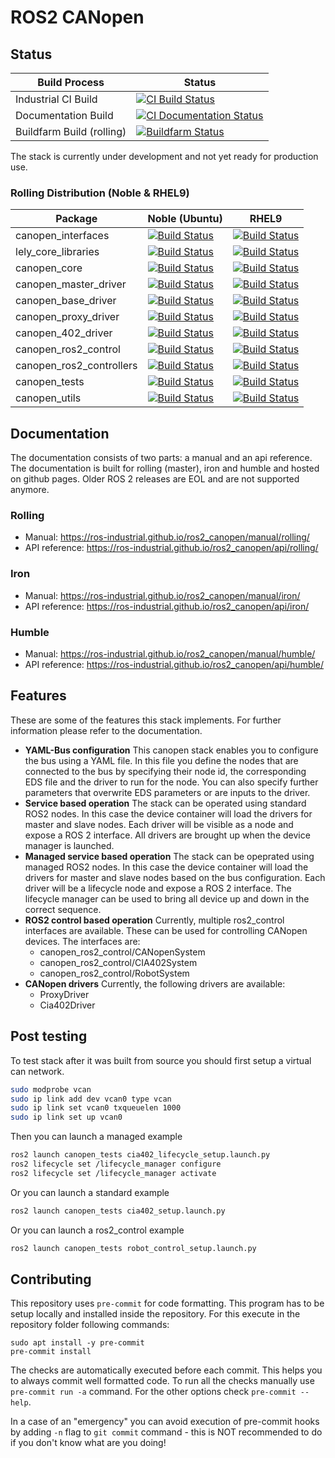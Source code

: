 # ROS2 CANopen

## Status

| Build Process | Status |
|---------------|--------|
| Industrial CI Build | [![CI Build Status](https://github.com/ros-industrial/ros2_canopen/workflows/rolling/badge.svg?branch=master)](https://github.com/ros-industrial/ros2_canopen/actions) |
| Documentation Build | [![CI Documentation Status](https://github.com/ros-industrial/ros2_canopen/workflows/Documentation/badge.svg?branch=master)](https://github.com/ros-industrial/ros2_canopen/actions) |
| Buildfarm Build (rolling) | [![Buildfarm Status](https://build.ros2.org/job/Rdev__ros2_canopen__ubuntu_noble_amd64/badge/icon)](https://build.ros2.org/job/Rdev__ros2_canopen__ubuntu_noble_amd64/) |

The stack is currently under development and not yet ready for production use.

### Rolling Distribution (Noble & RHEL9)

| Package                  | Noble (Ubuntu)                                                                                                                  | RHEL9                                                                                                                            |
|--------------------------|---------------------------------------------------------------------------------------------------------------------------------|----------------------------------------------------------------------------------------------------------------------------------|
| canopen_interfaces       | [![Build Status](https://build.ros2.org/job/Rbin_uN64__canopen_interfaces__ubuntu_noble_amd64__binary/badge/icon)](https://build.ros2.org/job/Rbin_uN64__canopen_interfaces__ubuntu_noble_amd64__binary/) | [![Build Status](https://build.ros2.org/job/Rbin_rhel_el964__canopen_interfaces__rhel_9_x86_64__binary/badge/icon)](https://build.ros2.org/job/Rbin_rhel_el964__canopen_interfaces__rhel_9_x86_64__binary/) |
| lely_core_libraries      | [![Build Status](https://build.ros2.org/job/Rbin_uN64__lely_core_libraries__ubuntu_noble_amd64__binary/badge/icon)](https://build.ros2.org/job/Rbin_uN64__lely_core_libraries__ubuntu_noble_amd64__binary/) | [![Build Status](https://build.ros2.org/job/Rbin_rhel_el964__lely_core_libraries__rhel_9_x86_64__binary/badge/icon)](https://build.ros2.org/job/Rbin_rhel_el964__lely_core_libraries__rhel_9_x86_64__binary/) |
| canopen_core             | [![Build Status](https://build.ros2.org/job/Rbin_uN64__canopen_core__ubuntu_noble_amd64__binary/badge/icon)](https://build.ros2.org/job/Rbin_uN64__canopen_core__ubuntu_noble_amd64__binary/) | [![Build Status](https://build.ros2.org/job/Rbin_rhel_el964__canopen_core__rhel_9_x86_64__binary/badge/icon)](https://build.ros2.org/job/Rbin_rhel_el964__canopen_core__rhel_9_x86_64__binary/) |
| canopen_master_driver    | [![Build Status](https://build.ros2.org/job/Rbin_uN64__canopen_master_driver__ubuntu_noble_amd64__binary/badge/icon)](https://build.ros2.org/job/Rbin_uN64__canopen_master_driver__ubuntu_noble_amd64__binary/) | [![Build Status](https://build.ros2.org/job/Rbin_rhel_el964__canopen_master_driver__rhel_9_x86_64__binary/badge/icon)](https://build.ros2.org/job/Rbin_rhel_el964__canopen_master_driver__rhel_9_x86_64__binary/) |
| canopen_base_driver      | [![Build Status](https://build.ros2.org/job/Rbin_uN64__canopen_base_driver__ubuntu_noble_amd64__binary/badge/icon)](https://build.ros2.org/job/Rbin_uN64__canopen_base_driver__ubuntu_noble_amd64__binary/) | [![Build Status](https://build.ros2.org/job/Rbin_rhel_el964__canopen_base_driver__rhel_9_x86_64__binary/badge/icon)](https://build.ros2.org/job/Rbin_rhel_el964__canopen_base_driver__rhel_9_x86_64__binary/) |
| canopen_proxy_driver     | [![Build Status](https://build.ros2.org/job/Rbin_uN64__canopen_proxy_driver__ubuntu_noble_amd64__binary/badge/icon)](https://build.ros2.org/job/Rbin_uN64__canopen_proxy_driver__ubuntu_noble_amd64__binary/) | [![Build Status](https://build.ros2.org/job/Rbin_rhel_el964__canopen_proxy_driver__rhel_9_x86_64__binary/badge/icon)](https://build.ros2.org/job/Rbin_rhel_el964__canopen_proxy_driver__rhel_9_x86_64__binary/) |
| canopen_402_driver       | [![Build Status](https://build.ros2.org/job/Rbin_uN64__canopen_402_driver__ubuntu_noble_amd64__binary/badge/icon)](https://build.ros2.org/job/Rbin_uN64__canopen_402_driver__ubuntu_noble_amd64__binary/) | [![Build Status](https://build.ros2.org/job/Rbin_rhel_el964__canopen_402_driver__rhel_9_x86_64__binary/badge/icon)](https://build.ros2.org/job/Rbin_rhel_el964__canopen_402_driver__rhel_9_x86_64__binary/) |
| canopen_ros2_control     | [![Build Status](https://build.ros2.org/job/Rbin_uN64__canopen_ros2_control__ubuntu_noble_amd64__binary/badge/icon)](https://build.ros2.org/job/Rbin_uN64__canopen_ros2_control__ubuntu_noble_amd64__binary/) | [![Build Status](https://build.ros2.org/job/Rbin_rhel_el964__canopen_ros2_control__rhel_9_x86_64__binary/badge/icon)](https://build.ros2.org/job/Rbin_rhel_el964__canopen_ros2_control__rhel_9_x86_64__binary/) |
| canopen_ros2_controllers | [![Build Status](https://build.ros2.org/job/Rbin_uN64__canopen_ros2_controllers__ubuntu_noble_amd64__binary/badge/icon)](https://build.ros2.org/job/Rbin_uN64__canopen_ros2_controllers__ubuntu_noble_amd64__binary/) | [![Build Status](https://build.ros2.org/job/Rbin_rhel_el964__canopen_ros2_controllers__rhel_9_x86_64__binary/badge/icon)](https://build.ros2.org/job/Rbin_rhel_el964__canopen_ros2_controllers__rhel_9_x86_64__binary/) |
| canopen_tests            | [![Build Status](https://build.ros2.org/job/Rbin_uN64__canopen_tests__ubuntu_noble_amd64__binary/badge/icon)](https://build.ros2.org/job/Rbin_uN64__canopen_tests__ubuntu_noble_amd64__binary/) | [![Build Status](https://build.ros2.org/job/Rbin_rhel_el964__canopen_tests__rhel_9_x86_64__binary/badge/icon)](https://build.ros2.org/job/Rbin_rhel_el964__canopen_tests__rhel_9_x86_64__binary/) |
| canopen_utils            | [![Build Status](https://build.ros2.org/job/Rbin_uN64__canopen_utils__ubuntu_noble_amd64__binary/badge/icon)](https://build.ros2.org/job/Rbin_uN64__canopen_utils__ubuntu_noble_amd64__binary/) | [![Build Status](https://build.ros2.org/job/Rbin_rhel_el964__canopen_utils__rhel_9_x86_64__binary/badge/icon)](https://build.ros2.org/job/Rbin_rhel_el964__canopen_utils__rhel_9_x86_64__binary/) |

## Documentation
The documentation consists of two parts: a manual and an api reference.
The documentation is built for rolling (master), iron and humble and hosted on github pages.
Older ROS 2 releases are EOL and are not supported anymore.

### Rolling
* Manual: https://ros-industrial.github.io/ros2_canopen/manual/rolling/
* API reference: https://ros-industrial.github.io/ros2_canopen/api/rolling/

### Iron
* Manual: https://ros-industrial.github.io/ros2_canopen/manual/iron/
* API reference: https://ros-industrial.github.io/ros2_canopen/api/iron/

### Humble
* Manual: https://ros-industrial.github.io/ros2_canopen/manual/humble/
* API reference: https://ros-industrial.github.io/ros2_canopen/api/humble/

## Features
These are some of the features this stack implements. For further information please refer to the documentation.

* **YAML-Bus configuration**
  This canopen stack enables you to configure the bus using a YAML file. In this file you define the nodes that are connected to the bus by specifying their node id, the corresponding EDS file and the driver to run for the node. You can also specify further parameters that overwrite EDS parameters or are inputs to the driver.
* **Service based operation**
  The stack can be operated using standard ROS2 nodes. In this case the device container will load the drivers for master and slave nodes. Each driver will be visible as a
  node and expose a ROS 2 interface. All drivers are brought up when the device manager is launched.
* **Managed service based operation**
  The stack can be opeprated using managed ROS2 nodes. In
  this case the device container will load the drivers for master and slave nodes based on the bus configuration. Each driver will be a lifecycle node and expose a ROS 2 interface. The lifecycle manager can be used to bring all
  device up and down in the correct sequence.
* **ROS2 control based operation**
  Currently, multiple ros2_control interfaces are available. These can be used for controlling CANopen devices. The interfaces are:
  * canopen_ros2_control/CANopenSystem
  * canopen_ros2_control/CIA402System
  * canopen_ros2_control/RobotSystem
* **CANopen drivers**
  Currently, the following drivers are available:
    * ProxyDriver
    * Cia402Driver


## Post testing
To test stack after it was built from source you should first setup a virtual can network.
```bash
sudo modprobe vcan
sudo ip link add dev vcan0 type vcan
sudo ip link set vcan0 txqueuelen 1000
sudo ip link set up vcan0
```
Then you can launch a managed example
```bash
ros2 launch canopen_tests cia402_lifecycle_setup.launch.py
ros2 lifecycle set /lifecycle_manager configure
ros2 lifecycle set /lifecycle_manager activate
```

Or you can launch a standard example
```bash
ros2 launch canopen_tests cia402_setup.launch.py
```

Or you can launch a ros2_control example
```bash
ros2 launch canopen_tests robot_control_setup.launch.py
```

## Contributing
This repository uses `pre-commit` for code formatting.
This program has to be setup locally and installed inside the repository.
For this execute in the repository folder following commands:
```
sudo apt install -y pre-commit
pre-commit install
```
The checks are automatically executed before each commit.
This helps you to always commit well formatted code.
To run all the checks manually use `pre-commit run -a` command.
For the other options check `pre-commit --help`.

In a case of an "emergency" you can avoid execution of pre-commit hooks by adding `-n` flag to `git commit` command - this is NOT recommended to do if you don't know what are you doing!

